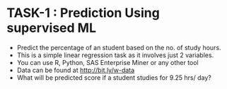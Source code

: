 # TASK-1 : Prediction Using supervised ML


- Predict the percentage of an student based on the no. of study hours. 
- This is a simple linear regression task as it involves just 2 variables.
- You can use R, Python, SAS Enterprise Miner or any other tool 
- Data can be found at http://bit.ly/w-data
- What will be predicted score if a student studies for 9.25 hrs/ day? 
